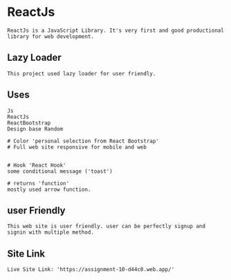 # ReactJs

```
ReactJs is a JavaScript Library. It's very first and good productional library for web development.

```

## Lazy Loader

```
This project used lazy loader for user friendly.
```

## Uses

```
Js
ReactJs
ReactBootstrap
Design base Random

# Color 'personal selection from React Bootstrap'
# Full web site responsive for mobile and web


# Hook 'React Hook'
some conditional message ('toast')

# returns 'function'
mostly used arrow function.
```

## user Friendly

```
This web site is user friendly. user can be perfectly signup and signin with multiple method.
```

## Site Link

```
Live Site Link: 'https://assignment-10-d44c0.web.app/'
```
